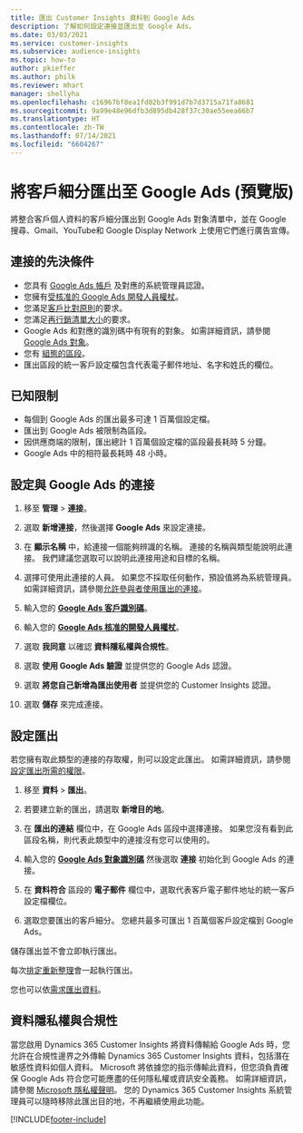 ```yaml
---
title: 匯出 Customer Insights 資料到 Google Ads
description: 了解如何設定連接並匯出至 Google Ads。
ms.date: 03/03/2021
ms.service: customer-insights
ms.subservice: audience-insights
ms.topic: how-to
author: pkieffer
ms.author: philk
ms.reviewer: mhart
manager: shellyha
ms.openlocfilehash: c16967bf8ea1fd02b3f991d7b7d3715a71fa8681
ms.sourcegitcommit: 9a99e48e96dfb3d895db428f37c30ae55eea66b7
ms.translationtype: HT
ms.contentlocale: zh-TW
ms.lasthandoff: 07/14/2021
ms.locfileid: "6604267"
---
```

# <a name="export-segments-to-google-ads-preview"></a>將客戶細分匯出至 Google Ads (預覽版)

將整合客戶個人資料的客戶細分匯出到 Google Ads 對象清單中，並在 Google 搜尋、Gmail、YouTube和 Google Display Network 上使用它們進行廣告宣傳。 

## <a name="prerequisites-for-connection"></a>連接的先決條件

-   您具有 [Google Ads 帳戶](https://ads.google.com/) 及對應的系統管理員認證。
-   您擁有[受核准的 Google Ads 開發人員權杖](https://developers.google.com/google-ads/api/docs/first-call/dev-token)。 
-   您滿足[客戶比對原則](https://support.google.com/adspolicy/answer/6299717)的要求。
-   您滿足[再行銷清單大小](https://support.google.com/google-ads/answer/7558048)的要求。
-   Google Ads 和對應的識別碼中有現有的對象。 如需詳細資訊，請參閱 [Google Ads 對象](https://support.google.com/google-ads/answer/7558048?hl=en#:~:text=Audience%20lists%20is%20a%20section,Display%20Network%20through%20remarketing%20campaigns.)。
-   您有 [組態的區段](segments.md)。
-   匯出區段的統一客戶設定檔包含代表電子郵件地址、名字和姓氏的欄位。

## <a name="known-limitations"></a>已知限制

- 每個到 Google Ads 的匯出最多可達 1 百萬個設定檔。
- 匯出到 Google Ads 被限制為區段。
- 因供應商端的限制，匯出總計 1 百萬個設定檔的區段最長耗時 5 分鐘。 
- Google Ads 中的相符最長耗時 48 小時。

## <a name="set-up-connection-to-google-ads"></a>設定與 Google Ads 的連接

1. 移至 **管理** > **連接**。

1. 選取 **新增連接**，然後選擇 **Google Ads** 來設定連接。

1. 在 **顯示名稱** 中，給連接一個能夠辨識的名稱。 連接的名稱與類型能說明此連接。 我們建議您選取可以說明此連接用途和目標的名稱。

1. 選擇可使用此連接的人員。 如果您不採取任何動作，預設值將為系統管理員。 如需詳細資訊，請參閱[允許參與者使用匯出的連接](connections.md#allow-contributors-to-use-a-connection-for-exports)。

1. 輸入您的 **[Google Ads 客戶識別碼](https://support.google.com/google-ads/answer/1704344)**。

1. 輸入您的 **[Google Ads 核准的開發人員權杖](https://developers.google.com/google-ads/api/docs/first-call/dev-token)**。

1. 選取 **我同意** 以確認 **資料隱私權與合規性**。

1. 選取 **使用 Google Ads 驗證** 並提供您的 Google Ads 認證。

1. 選取 **將您自己新增為匯出使用者** 並提供您的 Customer Insights 認證。

1. 選取 **儲存** 來完成連接。 

## <a name="configure-an-export"></a>設定匯出

若您擁有取此類型的連接的存取權，則可以設定此匯出。 如需詳細資訊，請參閱[設定匯出所需的權限](export-destinations.md#set-up-a-new-export)。

1. 移至 **資料** > **匯出**。

1. 若要建立新的匯出，請選取 **新增目的地**。

1. 在 **匯出的連結** 欄位中，在 Google Ads 區段中選擇連接。 如果您沒有看到此區段名稱，則代表此類型中的連接沒有您可以使用的。

1. 輸入您的 **[Google Ads 對象識別碼](https://support.google.com/google-ads/answer/7558048?hl=en#:~:text=Audience%20lists%20is%20a%20section,Display%20Network%20through%20remarketing%20campaigns.)** 然後選取 **連接** 初始化到 Google Ads 的連接。

1. 在 **資料符合** 區段的 **電子郵件** 欄位中，選取代表客戶電子郵件地址的統一客戶設定檔欄位。

1. 選取您要匯出的客戶細分。 您總共最多可匯出 1 百萬個客戶設定檔到 Google Ads。

儲存匯出並不會立即執行匯出。

每次[排定重新整理](system.md#schedule-tab)會一起執行匯出。 

您也可以依[需求匯出資料](export-destinations.md#run-exports-on-demand)。 

## <a name="data-privacy-and-compliance"></a>資料隱私權與合規性

當您啟用 Dynamics 365 Customer Insights 將資料傳輸給 Google Ads 時，您允許在合規性邊界之外傳輸 Dynamics 365 Customer Insights 資料，包括潛在敏感性資料如個人資料。 Microsoft 將依據您的指示傳輸此資料，但您須負責確保 Google Ads 符合您可能應盡的任何隱私權或資訊安全義務。 如需詳細資訊，請參閱 [Microsoft 隱私權聲明](https://go.microsoft.com/fwlink/?linkid=396732)。
您的 Dynamics 365 Customer Insights 系統管理員可以隨時移除此匯出目的地，不再繼續使用此功能。


[!INCLUDE[footer-include](../includes/footer-banner.md)]
